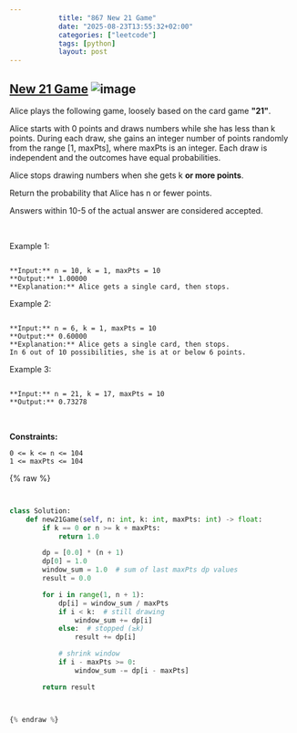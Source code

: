 ```yaml
---
            title: "867 New 21 Game"
            date: "2025-08-23T13:55:32+02:00"
            categories: ["leetcode"]
            tags: [python]
            layout: post
---
```

            
## [New 21 Game](https://leetcode.com/problems/new-21-game) ![image](https://img.shields.io/badge/Difficulty-Medium-orange)

Alice plays the following game, loosely based on the card game **"21"**.

Alice starts with 0 points and draws numbers while she has less than k points. During each draw, she gains an integer number of points randomly from the range [1, maxPts], where maxPts is an integer. Each draw is independent and the outcomes have equal probabilities.

Alice stops drawing numbers when she gets k **or more points**.

Return the probability that Alice has n or fewer points.

Answers within 10-5 of the actual answer are considered accepted.

 

Example 1:

```

**Input:** n = 10, k = 1, maxPts = 10
**Output:** 1.00000
**Explanation:** Alice gets a single card, then stops.

```

Example 2:

```

**Input:** n = 6, k = 1, maxPts = 10
**Output:** 0.60000
**Explanation:** Alice gets a single card, then stops.
In 6 out of 10 possibilities, she is at or below 6 points.

```

Example 3:

```

**Input:** n = 21, k = 17, maxPts = 10
**Output:** 0.73278

```

 

**Constraints:**

	0 <= k <= n <= 104
	1 <= maxPts <= 104

{% raw %}


```python


class Solution:
    def new21Game(self, n: int, k: int, maxPts: int) -> float:
        if k == 0 or n >= k + maxPts:
            return 1.0

        dp = [0.0] * (n + 1)
        dp[0] = 1.0
        window_sum = 1.0  # sum of last maxPts dp values
        result = 0.0

        for i in range(1, n + 1):
            dp[i] = window_sum / maxPts
            if i < k:  # still drawing
                window_sum += dp[i]
            else:  # stopped (≥k)
                result += dp[i]

            # shrink window
            if i - maxPts >= 0:
                window_sum -= dp[i - maxPts]

        return result



{% endraw %}
```
